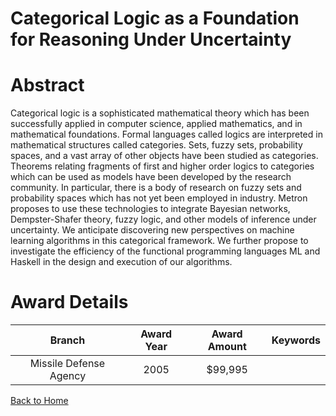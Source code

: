 
Categorical Logic as a Foundation for Reasoning Under Uncertainty
=================================================================

# Abstract


Categorical logic is a sophisticated mathematical theory which has been successfully applied in computer science, applied mathematics, and in mathematical foundations.  Formal languages called logics are interpreted in mathematical structures called categories.  Sets, fuzzy sets, probability spaces, and a vast array of other objects have been studied as categories.  Theorems relating fragments of first and higher order logics to categories which can be used as models have been developed by the research community.  In particular, there is a body of research on fuzzy sets and probability spaces which has not yet been employed in industry.  Metron proposes to use these technologies to integrate Bayesian networks, Dempster-Shafer theory, fuzzy logic, and other models of inference under uncertainty.  We anticipate discovering new perspectives on machine learning algorithms in this categorical framework.  We further propose to investigate the efficiency of the functional programming languages ML and Haskell in the design and execution of our algorithms.  

# Award Details

|Branch|Award Year|Award Amount|Keywords|
| :---: | :---: | :---: | :---: |
|Missile Defense Agency|2005|$99,995||
  
  


[Back to Home](https://github.com/chrischow/dod_sbir_awards#65)